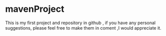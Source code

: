 # mavenProject
This is my first project and repository in github , if you have any personal suggestions, please feel free to make them in coment ,I would appreciate it.
